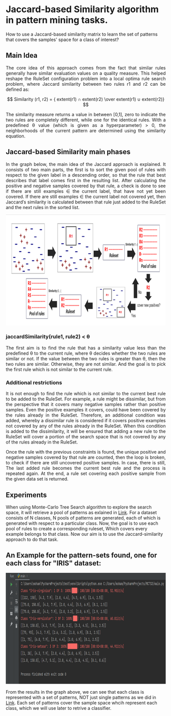 # Jaccard-based Similarity algorithm in pattern mining tasks.
How to use a Jaccard-based similarity matrix to learn the set of patterns that covers the samples' space for a class of interest?

## Main Idea
<p align="justify">
The core idea of this approach comes from the fact that similar rules generally have similar evaluation values on a quality measure. This helped reshape the RuleSet configuration problem into a local optima rule search problem, where Jaccard similarity between two rules r1 and r2 can be defined as:

$$ Similarity (r1, r2) = { extent(r1) ∩ extent(r2) \over extent(r1) ∪ extent(r2)} $$

<p align="justify">
The similarity measure returns a value in between [0,1], zero to indicate the two rules are completely different, while one for the identical rules. With a predefined θ value (which is given as a hyperparameter) > 0, the neighborhoods of the current pattern are determined using the similarity equation.


## Jaccard-based Similarity main phases
<p align="justify">
In the graph below, the main idea of the Jaccard approach is explained. It consists of two main parts, the first is to sort the given pool of rules with respect to the given label in a descending order, so that the rule that best describes that label comes first in the resulting list. After calculating the positive and negative samples covered by that rule, a check is done to see if there are still examples ∈ the current label, that have not yet been covered. If there are still examples ∈ the current label not covered yet, then Jaccard′s similarity is calculated between that rule just added to the RuleSet and the next rules in the sorted list.

<p align="center">
<img width="700" height="350" src="https://github.com/MSc-MGomaa/Jaccard-based-Similarity-algorithm-in-pattern-mining-tasks/blob/c3cb8ca9cd661aab3986bb6a234881054633004f/result3.png">
</p>

### jaccardSimilarity(rule1, rule2) < θ

<p align="justify">
The first aim is to find the rule that has a similarity value less than the predefined θ to the current rule, where θ decides whether the two rules are similar or not. If the value between the two rules is greater than θ, then the two rules are similar. Otherwise, they are not similar. And the goal is to pick the first rule which is not similar to the current rule.

### Additional restrictions
<p align="justify">
It is not enough to find the rule which is not similar to the current best rule to be added to the RuleSet. For example, a rule might be dissimilar, but from the perspective that it covers many negative samples rather than positive samples. Even the positive examples it covers, could have been covered by the rules already in the RuleSet. Therefore, an additional condition was added, whereby a dissimilar rule is considered if it covers positive examples not covered by any of the rules already in the RuleSet. When this condition is added to the dissimilarity, it will be ensured that adding a new rule to the RuleSet will cover a portion of the search space that is not covered by any of the rules already in the RuleSet.

<p align="justify">
Once the rule with the previous constraints is found, the unique positive and negative samples covered by that rule are counted, then the loop is broken, to check if
there are still uncovered positive samples. In case, there is still, The last added rule becomes the current best rule and the process is repeated again. At the end, a rule set covering each positive sample from the given data set is returned.

## Experiments
When using Monte-Carlo Tree Search algorithm to explore the search space, it will retrieve a pool of patterns as exlained in
[Link](https://github.com/MSc-MGomaa/MCTS-For-Rule-learning). For a dataset consists of N classes, N pools of patterns are generated, each of which is generated with respect to a particular class. Now, the goal is to use each pool of rules to create a corresponding ruleset, Which covers every example belongs to that class. Now our aim is to use the Jaccard-similarity approach to do that task.

## An Example for the pattern-sets found, one for each class for "IRIS" dataset:

<p align="center">
<img width="700" height="350" src="https://github.com/MSc-MGomaa/Jaccard-based-Similarity-algorithm-in-pattern-mining-tasks/blob/c3cb8ca9cd661aab3986bb6a234881054633004f/result4.png">

From the results in the graph above, we can see that each class is represented with a set of patterns, NOT just single patterns as we did in [Link](https://github.com/MSc-MGomaa/MCTS-For-Rule-learning). Each set of patterns cover the sample space whcih represent each class, which we will use later to retrive a classifier.


